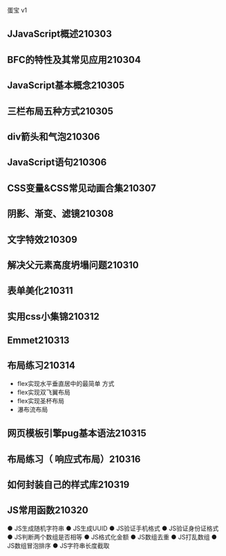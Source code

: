 蛋宝  v1

## JJavaScript概述210303

## BFC的特性及其常见应用210304

## JavaScript基本概念210305

## 三栏布局五种⽅式210305

## div箭头和气泡210306

## JavaScript语句210306

## CSS变量&CSS常见动画合集210307

## 阴影、渐变、滤镜210308

## 文字特效210309

## 解决父元素高度坍塌问题210310

## 表单美化210311

## 实用css小集锦210312

## Emmet210313

## 布局练习210314 
- flex实现⽔平垂直居中的最简单 ⽅式 
- flex实现双⻜翼布局
- flex实现圣杯布局
- 瀑布流布局

## ⽹⻚模板引擎pug基本语法210315

## 布局练习（ 响应式布局）210316

## 如何封装自己的样式库210319

## JS常⽤函数210320
● JS生成随机字符串
● JS生成UUID
● JS验证手机格式
● JS验证身份证格式
● JS判断两个数组是否相等
● JS格式化金额
● JS数组去重
● JS打乱数组
● JS数组冒泡排序
● JS字符串长度截取